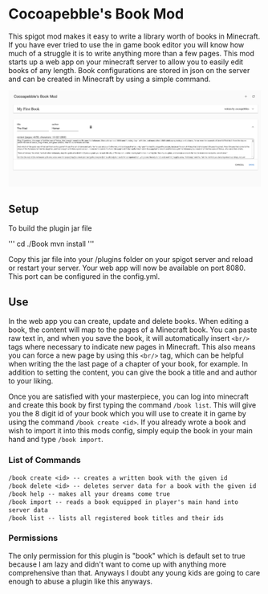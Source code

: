 # Cocoapebble's Book Mod
This spigot mod makes it easy to write a library worth of books in Minecraft. If you have ever tried to use the in game book editor you will know how much of a struggle it is to write anything more than a few pages. This mod starts up a web app on your minecraft server to allow you to easily edit books of any length. Book configurations are stored in json on the server and can be created in Minecraft by using a simple command.

![alt text](https://raw.githubusercontent.com/scottwinkler/cocoapebbles-book/master/cool-pic.png)

## Setup
To build the plugin jar file

'''
cd ./Book
mvn install
'''

Copy this jar file into your /plugins folder on your spigot server and reload or restart your server. Your web app will now be available on port 8080. This port can be configured in the config.yml.

## Use
In the web app you can create, update and delete books. When editing a book, the content will map to the pages of a Minecraft book. You can paste raw text in, and when you save the book, it will automatically insert `<br/>` tags where necessary to indicate new pages in Minecraft. This also means you can force a new page by using this `<br/>` tag, which can be helpful when writing the the last page of a chapter of your book, for example. In addition to setting the content, you can give the book a title and and author to your liking.

Once you are satisfied with your masterpiece, you can log into minecraft and create this book by first typing the command `/book list`. This will give you the 8 digit id of your book which you will use to create it in game by using the command `/book create <id>`. If you already wrote a book and wish to import it into this mods config, simply equip the book in your main hand and type `/book import`.


### List of Commands

```
/book create <id> -- creates a written book with the given id
/book delete <id> -- deletes server data for a book with the given id
/book help -- makes all your dreams come true
/book import -- reads a book equipped in player's main hand into server data
/book list -- lists all registered book titles and their ids
```

### Permissions
The only permission for this plugin is "book" which is default set to true because I am lazy and didn't want to come up with anything more comprehensive than that. Anyways I doubt any young kids are going to care enough to abuse a plugin like this anyways.
